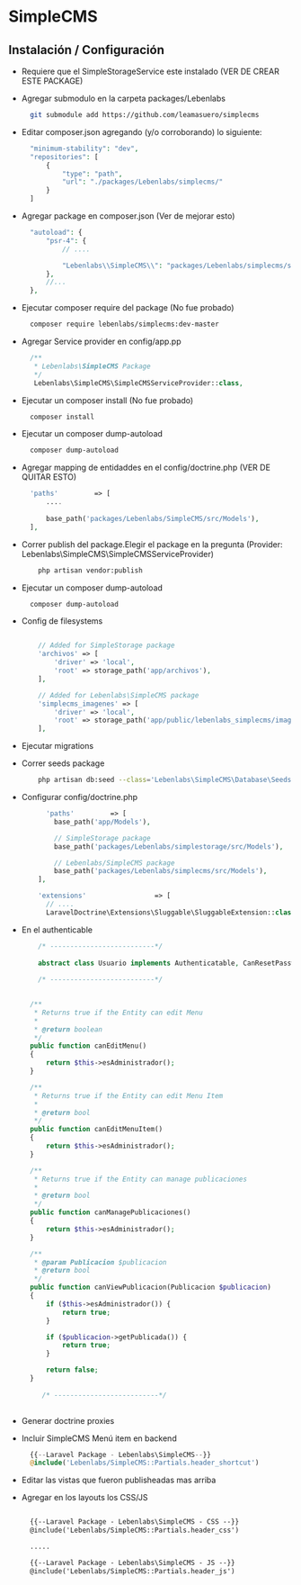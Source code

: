 # SimpleCMS

## Instalación / Configuración
* Requiere que el SimpleStorageService este instalado (VER DE CREAR ESTE PACKAGE)
* Agregar submodulo en la carpeta packages/Lebenlabs 
  ``` bash
    git submodule add https://github.com/leamasuero/simplecms  
  ``` 
* Editar composer.json agregando (y/o corroborando) lo siguiente:
  ``` php    
    "minimum-stability": "dev",
    "repositories": [
        {
            "type": "path",
            "url": "./packages/Lebenlabs/simplecms/"
        }
    ]
  ``` 
* Agregar package en composer.json (Ver de mejorar esto)
  ``` php    
    "autoload": {
        "psr-4": {
            // ....

            "Lebenlabs\\SimpleCMS\\": "packages/Lebenlabs/simplecms/src"
        },
        //...
    },
  ``` 
* Ejecutar composer require del package (No fue probado)
  ``` bash    
    composer require lebenlabs/simplecms:dev-master
  ``` 
* Agregar Service provider en config/app.pp
  ``` php   
    /**
     * Lebenlabs\SimpleCMS Package
     */
     Lebenlabs\SimpleCMS\SimpleCMSServiceProvider::class,
  ```         

* Ejecutar un composer install (No fue probado)
  ``` bash
    composer install
  ```       
* Ejecutar un composer dump-autoload
  ``` bash
    composer dump-autoload
  ```     
* Agregar mapping de entidaddes en el config/doctrine.php (VER DE QUITAR ESTO)
  ``` php
    'paths'         => [
        ....
    
        base_path('packages/Lebenlabs/SimpleCMS/src/Models'),
    ],
  ``` 
* Correr publish del package.Elegir el package en la pregunta (Provider: Lebenlabs\SimpleCMS\SimpleCMSServiceProvider)
  ``` bash
      php artisan vendor:publish
  ``` 
* Ejecutar un composer dump-autoload
  ``` bash
    composer dump-autoload
  ```         
* Config de filesystems
  ``` php  

      // Added for SimpleStorage package
      'archivos' => [
          'driver' => 'local',
          'root' => storage_path('app/archivos'),
      ],
  
      // Added for Lebenlabs\SimpleCMS package
      'simplecms_imagenes' => [
          'driver' => 'local',
          'root' => storage_path('app/public/lebenlabs_simplecms/imagenes/publicaciones'),
      ],
  ```   
* Ejecutar migrations
* Correr seeds package  
  ``` bash
      php artisan db:seed --class='Lebenlabs\SimpleCMS\Database\Seeds\PackageDatabaseSeeder'
  ``` 
* Configurar config/doctrine.php
  ``` php
        'paths'         => [
          base_path('app/Models'),

          // SimpleStorage package
          base_path('packages/Lebenlabs/simplestorage/src/Models'),

          // Lebenlabs/SimpleCMS package
          base_path('packages/Lebenlabs/simplecms/src/Models'),
      ],  
  
      'extensions'                 => [
        // ....
        LaravelDoctrine\Extensions\Sluggable\SluggableExtension::class,
  
  ``` 
* En el authenticable
  ``` php
      /* --------------------------*/
      
      abstract class Usuario implements Authenticatable, CanResetPassword, CanEditMenu, CanEditMenuItem, CanManagePublicaciones, CanViewPublicacion
      
      /* --------------------------*/
      

    /**
     * Returns true if the Entity can edit Menu
     *
     * @return boolean
     */
    public function canEditMenu()
    {
        return $this->esAdministrador();
    }

    /**
     * Returns true if the Entity can edit Menu Item
     *
     * @return bool
     */
    public function canEditMenuItem()
    {
        return $this->esAdministrador();
    }

    /**
     * Returns true if the Entity can manage publicaciones
     *
     * @return bool
     */
    public function canManagePublicaciones()
    {
        return $this->esAdministrador();
    }

    /**
     * @param Publicacion $publicacion
     * @return bool
     */
    public function canViewPublicacion(Publicacion $publicacion)
    {
        if ($this->esAdministrador()) {
            return true;
        }

        if ($publicacion->getPublicada()) {
            return true;
        }

        return false;
    }
    
       /* --------------------------*/      
      
  ``` 
  

* Generar doctrine proxies
* Incluir SimpleCMS Menú item en backend
  ``` php
    {{--Laravel Package - Lebenlabs\SimpleCMS--}}
    @include('Lebenlabs/SimpleCMS::Partials.header_shortcut')
  ```
* Editar las vistas que fueron publisheadas mas arriba 
* Agregar en los layouts los CSS/JS 
  ``` html

    {{--Laravel Package - Lebenlabs\SimpleCMS - CSS --}}
    @include('Lebenlabs/SimpleCMS::Partials.header_css')

    .....

    {{--Laravel Package - Lebenlabs\SimpleCMS - JS --}}
    @include('Lebenlabs/SimpleCMS::Partials.header_js')
  ```
